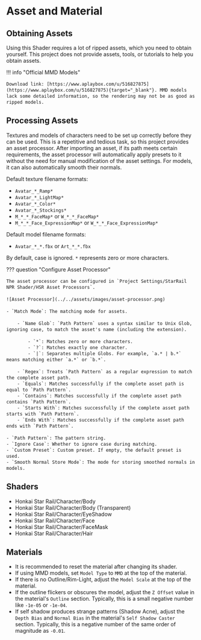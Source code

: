 # Asset and Material

## Obtaining Assets

Using this Shader requires a lot of ripped assets, which you need to obtain yourself. This project does not provide assets, tools, or tutorials to help you obtain assets.

!!! info "Official MMD Models"

    Download link: [https://www.aplaybox.com/u/516827875](https://www.aplaybox.com/u/516827875){target="_blank"}. MMD models lack some detailed information, so the rendering may not be as good as ripped models.

## Processing Assets

Textures and models of characters need to be set up correctly before they can be used. This is a repetitive and tedious task, so this project provides an asset processor. After importing an asset, if its path meets certain requirements, the asset processor will automatically apply presets to it without the need for manual modification of the asset settings. For models, it can also automatically smooth their normals.

Default texture filename formats:

- `Avatar_*_Ramp*`
- `Avatar_*_LightMap*`
- `Avatar_*_Color*`
- `Avatar_*_Stockings*`
- `M_*_*_FaceMap*` or `W_*_*_FaceMap*`
- `M_*_*_Face_ExpressionMap*` or `W_*_*_Face_ExpressionMap*`

Default model filename formats:

- `Avatar_*_*.fbx` or `Art_*_*.fbx`

By default, case is ignored. `*` represents zero or more characters.

??? question "Configure Asset Processor"

    The asset processor can be configured in `Project Settings/StarRail NPR Shader/HSR Asset Processors`.

    ![Asset Processor](../../assets/images/asset-processor.png)

    - `Match Mode`: The matching mode for assets.

        - `Name Glob`: `Path Pattern` uses a syntax similar to Unix Glob, ignoring case, to match the asset's name (including the extension).

            - `*`: Matches zero or more characters.
            - `?`: Matches exactly one character.
            - `|`: Separates multiple Globs. For example, `a.* | b.*` means matching either `a.*` or `b.*`.

        - `Regex`: Treats `Path Pattern` as a regular expression to match the complete asset path.
        - `Equals`: Matches successfully if the complete asset path is equal to `Path Pattern`.
        - `Contains`: Matches successfully if the complete asset path contains `Path Pattern`.
        - `Starts With`: Matches successfully if the complete asset path starts with `Path Pattern`.
        - `Ends With`: Matches successfully if the complete asset path ends with `Path Pattern`.

    - `Path Pattern`: The pattern string.
    - `Ignore Case`: Whether to ignore case during matching.
    - `Custom Preset`: Custom preset. If empty, the default preset is used.
    - `Smooth Normal Store Mode`: The mode for storing smoothed normals in models.

## Shaders

- Honkai Star Rail/Character/Body
- Honkai Star Rail/Character/Body (Transparent)
- Honkai Star Rail/Character/EyeShadow
- Honkai Star Rail/Character/Face
- Honkai Star Rail/Character/FaceMask
- Honkai Star Rail/Character/Hair


## Materials

- It is recommended to reset the material after changing its shader.
- If using MMD models, set `Model Type` to `MMD` at the top of the material.
- If there is no Outline/Rim-Light, adjust the `Model Scale` at the top of the material.
- If the outline flickers or obscures the model, adjust the `Z Offset` value in the material's `Outline` section. Typically, this is a small negative number like `-1e-05` or `-1e-04`.
- If self shadow produces strange patterns (Shadow Acne), adjust the `Depth Bias` and `Normal Bias` in the material's `Self Shadow Caster` section. Typically, this is a negative number of the same order of magnitude as `-0.01`.
